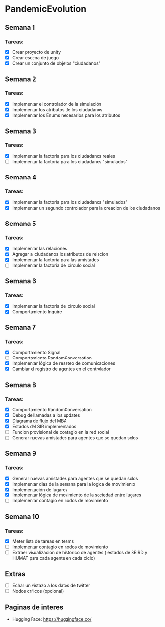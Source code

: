 # PandemicEvolution


## Semana 1
### **Tareas:**
- [x] Crear proyecto de unity
- [x] Crear escena de juego
- [x] Crear un conjunto de objetos "ciudadanos"

## Semana 2
### **Tareas:**
- [x] Implementar el controlador de la simulación
- [x] Implementar los atributos de los ciudadanos
- [x] Implementar los Enums necesarios para los atributos

## Semana 3
### **Tareas:**
- [x] Implementar la factoría para los ciudadanos reales
- [ ] Implementar la factoria para los ciudadanos "simulados"

## Semana 4
### **Tareas:**
- [x] Implementar la factoria para los ciudadanos "simulados"
- [x] Implementar un segundo controlador para la creacion de los ciudadanos

## Semana 5
### **Tareas:**
- [x] Implementar las relaciones
- [x] Agregar al ciudadanos los atributos de relacion
- [x] Implementar la factoria para las amistades
- [ ] Implementar la factoria del circulo social

## Semana 6
### **Tareas:**
- [x] Implementar la factoria del circulo social
- [x] Comportamiento Inquire

## Semana 7
### **Tareas:**
- [x] Comportamiento Signal
- [ ] Comportamiento RandomConversation
- [x] Implementar lógica de reseteo de comunicaciones
- [x] Cambiar el registro de agentes en el controlador

## Semana 8
### **Tareas:**
- [x] Comportamiento RandomConversation
- [x] Debug de llamadas a los updates
- [x] Diagrama de flujo del MBA
- [x] Estados del SIR implementados
- [ ] Funcion provisional de contagio en la red social
- [ ] Generar nuevas amistades para agentes que se quedan solos

## Semana 9
### **Tareas:**
- [x] Generar nuevas amistades para agentes que se quedan solos
- [x] Implementar dias de la semana para la logica de movimiento
- [x] Implementación de lugares
- [x] Implementar lógica de movimiento de la sociedad entre lugares
- [ ] Implementar contagio en nodos de movimiento

## Semana 10
### **Tareas:**
- [x] Meter lista de tareas en teams
- [ ] Implementar contagio en nodos de movimiento
- [ ] Extraer visualizacion de historico de agentes ( estados de SEIRD y HUMAT para cada agente en cada ciclo)

## Extras

- [ ] Echar un vistazo a los datos de twitter
- [ ] Nodos críticos (opcional)
## Paginas de interes
- Hugging Face: https://huggingface.co/